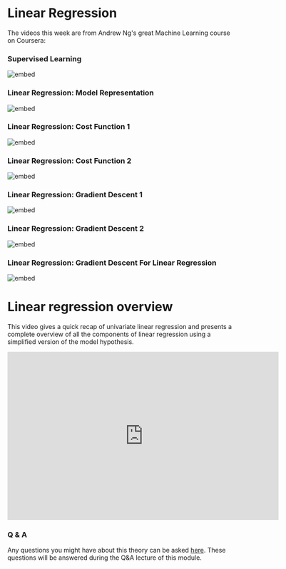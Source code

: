 
# Linear Regression

The videos this week are from Andrew Ng's great Machine Learning course
on Coursera:

### Supervised Learning

![embed](https://www.youtube.com/embed/6QRpDLj8huE?start=847&end=1467)

### Linear Regression: Model Representation

![embed](https://www.youtube.com/embed/PBZUjnGuXjA)

### Linear Regression: Cost Function 1

![embed](https://www.youtube.com/embed/EANr4YttXIQ)

### Linear Regression: Cost Function 2

![embed](https://www.youtube.com/embed/J5vJFwQWOaY)

### Linear Regression: Gradient Descent 1

![embed](https://www.youtube.com/embed/P3K38HusyV4)

### Linear Regression: Gradient Descent 2

![embed](https://www.youtube.com/embed/4SVqZaY55qo)

### Linear Regression: Gradient Descent For Linear Regression

![embed](https://www.youtube.com/embed/ns8apGrLhaY)


# Linear regression overview

This video gives a quick recap of univariate linear regression and presents a complete overview of all the components of linear regression using a simplified version of the model hypothesis. 

<iframe id="kaltura_player" src="https://api.eu.kaltura.com/p/120/sp/12000/embedIframeJs/uiconf_id/23449960/partner_id/120?iframeembed=true&playerId=kaltura_player&entry_id=0_0se0f8so&flashvars[streamerType]=auto&amp;flashvars[localizationCode]=en_US&amp;flashvars[leadWithHTML5]=true&amp;flashvars[sideBarContainer.plugin]=true&amp;flashvars[sideBarContainer.position]=left&amp;flashvars[sideBarContainer.clickToClose]=true&amp;flashvars[chapters.plugin]=true&amp;flashvars[chapters.layout]=vertical&amp;flashvars[chapters.thumbnailRotator]=false&amp;flashvars[streamSelector.plugin]=true&amp;flashvars[EmbedPlayer.SpinnerTarget]=videoHolder&amp;flashvars[dualScreen.plugin]=true&amp;flashvars[hotspots.plugin]=1&amp;flashvars[Kaltura.addCrossoriginToIframe]=true&amp;&wid=0_t91mtpyf" width="608" height="378" allowfullscreen webkitallowfullscreen mozAllowFullScreen allow="autoplay *; fullscreen *; encrypted-media *" sandbox="allow-forms allow-same-origin allow-scripts allow-top-navigation allow-pointer-lock allow-popups allow-modals allow-orientation-lock allow-popups-to-escape-sandbox allow-presentation allow-top-navigation-by-user-activation" frameborder="0" title="Minor AI Linear Regression"></iframe>

### Q & A

Any questions you might have about this theory can be asked 
[here](https://forms.office.com/Pages/ResponsePage.aspx?id=zcrxoIxhA0S5RXb7PWh05ZTDc7biyulCvpu4U-tarWtUMlZYQUlYMFVMREdWRVVPWTNITlIxQlFUTC4u).
These questions will be answered during the Q&A lecture of this module.

